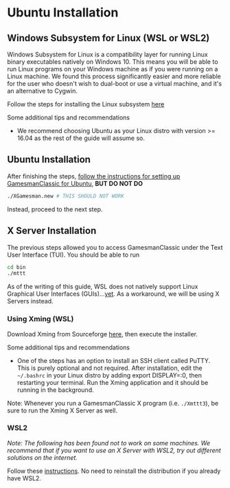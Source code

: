 # Ubuntu Installation
## Windows Subsystem for Linux (WSL or WSL2)
Windows Subsystem for Linux is a compatibility layer for running Linux binary executables natively on Windows 10. This means you will be able to run Linux programs on your Windows machine as if you were running on a Linux machine. We found this process significantly easier and more reliable for the user who doesn't wish to dual-boot or use a virtual machine, and it's an alternative to Cygwin.

Follow the steps for installing the Linux subsystem [here](https://docs.microsoft.com/en-us/windows/wsl/install-win10)

Some additional tips and recommendations

- We recommend choosing Ubuntu as your Linux distro with version >= 16.04 as the rest of the guide will assume so.
## Ubuntu Installation
After finishing the steps, [follow the instructions for setting up GamesmanClassic for Ubuntu](/doc/build-instructions-linux.md), __BUT DO NOT DO__

```bash
./XGamesman.new # THIS SHOULD NOT WORK
```
Instead, proceed to the next step.

## X Server Installation
The previous steps allowed you to access GamesmanClassic under the Text User Interface (TUI). You should be able to run

```bash
cd bin
./mttt
```

As of the writing of this guide, WSL does not natively support Linux Graphical User Interfaces (GUIs)...[yet](https://www.theverge.com/2020/5/19/21263377/microsoft-windows-10-linux-gui-apps-gpu-acceleration-wsl-features). As a workaround, we will be using X Servers instead.

### Using Xming (WSL)
Download Xming from Sourceforge [here](https://sourceforge.net/projects/xming/), then execute the installer.

Some additional tips and recommendations

- One of the steps has an option to install an SSH client called PuTTY. This is purely optional and not required.
After installation, edit the `~/.bashrc` in your Linux distro by adding export DISPLAY=:0, then restarting your terminal. Run the Xming application and it should be running in the background.

Note: Whenever you run a GamesmanClassic X program (i.e. `./Xmttt3`), be sure to run the Xming X Server as well.

### WSL2
_Note: The following has been found not to work on some machines. We recommend that if you want to use an X Server with WSL2, try out different solutions on the internet._

Follow these [instructions](https://autoize.com/xfce4-desktop-environment-and-x-server-for-ubuntu-on-wsl-2/). No need to reinstall the distribution if you already have WSL2.
